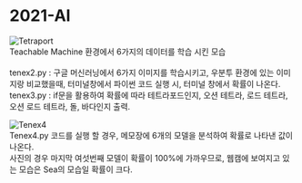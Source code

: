 # 2021-AI

![Tetraport](https://user-images.githubusercontent.com/90503450/133099666-7d6dddbb-6864-4e41-aee1-e44d60abb029.jpg)
<br>
Teachable Machine 환경에서 6가지의 데이터를 학습 시킨 모습
<br>
<br>
tenex2.py : 구글 머신러닝에서 6가지 이미지를 학습시키고, 우분투 환경에 있는 이미지랑 비교했을때, 터미널창에서 파이썬 코드 실행 시, 터미널 창에서 확률이 나온다. <br>
tenex3.py : if문을 활용하여 확률에 따라 테트라포드인지, 오션 테트라, 로드 테트라, 오션 로드 테트라, 돌, 바다인지 출력. <br>

![Tenex4](https://user-images.githubusercontent.com/90503450/133100321-e0861522-ae77-4bd8-bdd0-b6242247181e.jpg)
</br>
Tenex4.py 코드를 실행 할 경우, 메모장에 6개의 모델을 분석하여 확률로 나타낸 값이 나온다.
<br> 사진의 경우 마지막 여섯번째 모델이 확률이 100%에 가까우므로, 웹캠에 보여지고 있는 모습은 Sea의 모습일 확률이 크다.
